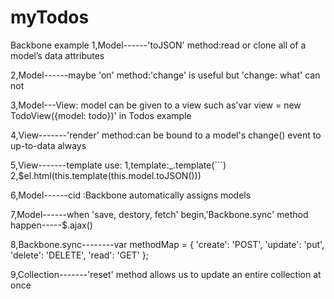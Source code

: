 myTodos
=======

Backbone example
1,Model------'toJSON' method:read or clone all of a model’s data attributes

2,Model------maybe 'on' method:'change' is useful but 'change: what' can not

3,Model---View: model can be given to a view such as'var view = new TodoView({model: todo})' in Todos example

4,View-------'render' method:can be bound to a model's change() event to up-to-data always

5,View-------template use: 1,template:_.template(```) 2,$el.html(this.template(this.model.toJSON()))

6,Model------cid :Backbone automatically assigns models

7,Model------when 'save, destory, fetch' begin,'Backbone.sync' method happen-----$.ajax()

8,Backbone.sync--------var methodMap = {
                                       'create': 'POST',
                                       'update': 'put',
                                       'delete': 'DELETE',
                                       'read': 'GET'
                                        };
                                        
9,Collection-------'reset' method allows us to update an entire collection at once
